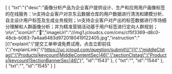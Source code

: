[
	{
		"txt":"{\"desc\":\"画像分析产品为企业客户提供设计、生产和应用用户画像标签的在线服务：\\n支持企业客户对京东云数据仓库的用户数据进行清洗和建模分析、自主设计用户标签及生成业务规则；\\n支持企业客户对产出的标签数据进行市场细分理解和人群画像分析；并为精准营销活动基于用户标签进行定向人群规划；\\n\\n\",\"iconUrl\":\"&#xe742;\",\"imageUrl\":\"//img1.jcloudcs.com/cms/cf5f3369-d8c0-48cb-b083-7a4aa6483d9720180419122405.jpg\",\"instruction\":\"[{\\\"explain\\\":\\\"提交工单申请免费试用，点击立即前往\\\",\\\"explainLink\\\":\\\"https://uc.jcloud.com/question/submit\\\"}]\",\"middleClstag\":\"Products|keycount|MiddleContentSec|46\",\"sectionClstag\":\"Products|keycount|SectionBannerSec|46\"}",
		"id":"1543"
	},
	{
		"txt":"",
		"id":"1544"
	},
	{
		"txt":"",
		"id":"1545"
	}
]